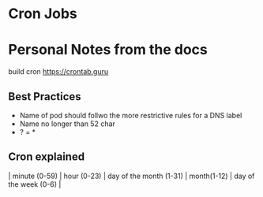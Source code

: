 # Cron Jobs

# Personal Notes from the docs

build cron https://crontab.guru

## Best Practices

- Name of pod should follwo the more restrictive rules for a DNS label
- Name no longer than 52 char
- ? = *

## Cron explained

| minute (0-59) | hour (0-23) | day of the month (1-31) | month(1-12) | day of the week (0-6) |

